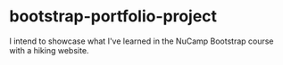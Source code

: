 # bootstrap-portfolio-project
I intend to showcase what I've learned in the NuCamp Bootstrap course with a hiking website.
